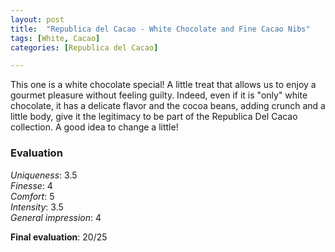 ```yaml
---
layout: post
title:  "Republica del Cacao - White Chocolate and Fine Cacao Nibs"
tags: [White, Cacao] 
categories: [Republica del Cacao]

---
```


This one is a white chocolate special! A little treat that allows us to enjoy a gourmet pleasure without feeling guilty. Indeed, even if it is "only" white chocolate, it has a delicate flavor and the cocoa beans, adding crunch and a little body, give it the legitimacy to be part of the Republica Del Cacao collection.
A good idea to change a little!


### Evaluation

_Uniqueness_: 3.5  
_Finesse_: 4  
_Comfort_: 5  
_Intensity_: 3.5  
_General impression_: 4

**Final evaluation**: 20/25